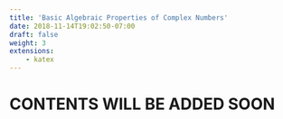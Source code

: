 ```yaml
---
title: 'Basic Algebraic Properties of Complex Numbers'
date: 2018-11-14T19:02:50-07:00
draft: false
weight: 3
extensions:
    - katex
---
```


<h1>CONTENTS WILL BE ADDED SOON</h1>
